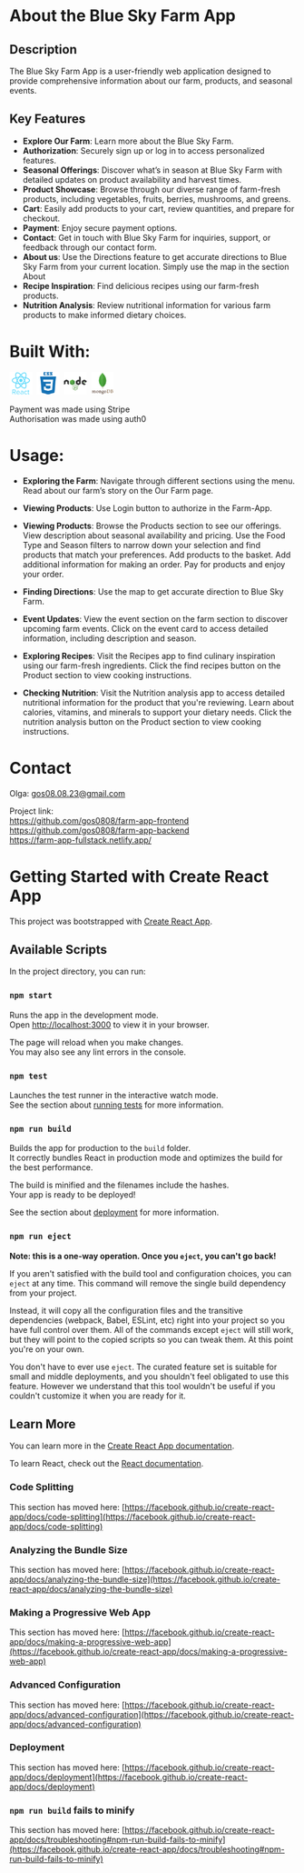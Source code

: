 # About the Blue Sky Farm App

## Description

The Blue Sky Farm App is a user-friendly web application designed to provide comprehensive information about our farm, products, and seasonal events.

## Key Features

- **Explore Our Farm**: Learn more about the Blue Sky Farm.
- **Authorization**: Securely sign up or log in to access personalized features.
- **Seasonal Offerings**: Discover what’s in season at Blue Sky Farm with detailed updates on product availability and harvest times.
- **Product Showcase**: Browse through our diverse range of farm-fresh products, including vegetables, fruits, berries, mushrooms, and greens.
- **Cart**: Easily add products to your cart, review quantities, and prepare for checkout.
- **Payment**: Enjoy secure payment options.
- **Contact**: Get in touch with Blue Sky Farm for inquiries, support, or feedback through our contact form.
- **About us**: Use the Directions feature to get accurate directions to Blue Sky Farm from your current location. Simply use the map in the section About
- **Recipe Inspiration**: Find delicious recipes using our farm-fresh products.
- **Nutrition Analysis**: Review nutritional information for various farm products to make informed dietary choices.

# Built With:

<div >
  <img src="https://github.com/devicons/devicon/blob/master/icons/react/react-original-wordmark.svg" title="React" alt="React" width="40" height="40"/>&nbsp;
  <img src="https://github.com/devicons/devicon/blob/master/icons/css3/css3-plain-wordmark.svg"  title="CSS3" alt="CSS" width="40" height="40"/>&nbsp;
  <img src="https://github.com/devicons/devicon/blob/master/icons/nodejs/nodejs-original-wordmark.svg"  title="Node" alt="Node" width="40" height="40"/>&nbsp;
  <img src="https://github.com/devicons/devicon/blob/master/icons/mongodb/mongodb-original-wordmark.svg"  title="Mongo" alt="Mongo" width="40" height="40"/>&nbsp;
</div>

Payment was made using Stripe \
Authorisation was made using auth0

# Usage:

- **Exploring the Farm**:
  Navigate through different sections using the menu.
  Read about our farm’s story on the Our Farm page.

- **Viewing Products**:
 Use Login button to authorize in the Farm-App.

- **Viewing Products**:
  Browse the Products section to see our offerings.
  View description about seasonal availability and pricing.
  Use the Food Type and Season filters to narrow down your selection and find products that match your preferences.
  Add products to the basket.
  Add additional information for making an order.
  Pay for products and enjoy your order.


- **Finding Directions**:
  Use the map to get accurate direction to Blue Sky Farm.

- **Event Updates**:
  View the event section on the farm section to discover upcoming farm events. Click on the event card to access detailed information, including description and season.

- **Exploring Recipes**:
  Visit the Recipes app to find culinary inspiration using our farm-fresh ingredients. Click the find recipes button on the Product section to view cooking instructions.

- **Checking Nutrition**:
  Visit the Nutrition analysis app to access detailed nutritional information for the product that you're reviewing. Learn about calories, vitamins, and minerals to support your dietary needs. Click the nutrition analysis button on the Product section to view cooking instructions.

# Contact

Olga: gos08.08.23@gmail.com

Project link: \
https://github.com/gos0808/farm-app-frontend \
https://github.com/gos0808/farm-app-backend \
https://farm-app-fullstack.netlify.app/

# Getting Started with Create React App

This project was bootstrapped with [Create React App](https://github.com/facebook/create-react-app).

## Available Scripts

In the project directory, you can run:

### `npm start`

Runs the app in the development mode.\
Open [http://localhost:3000](http://localhost:3000) to view it in your browser.

The page will reload when you make changes.\
You may also see any lint errors in the console.

### `npm test`

Launches the test runner in the interactive watch mode.\
See the section about [running tests](https://facebook.github.io/create-react-app/docs/running-tests) for more information.

### `npm run build`

Builds the app for production to the `build` folder.\
It correctly bundles React in production mode and optimizes the build for the best performance.

The build is minified and the filenames include the hashes.\
Your app is ready to be deployed!

See the section about [deployment](https://facebook.github.io/create-react-app/docs/deployment) for more information.

### `npm run eject`

**Note: this is a one-way operation. Once you `eject`, you can't go back!**

If you aren't satisfied with the build tool and configuration choices, you can `eject` at any time. This command will remove the single build dependency from your project.

Instead, it will copy all the configuration files and the transitive dependencies (webpack, Babel, ESLint, etc) right into your project so you have full control over them. All of the commands except `eject` will still work, but they will point to the copied scripts so you can tweak them. At this point you're on your own.

You don't have to ever use `eject`. The curated feature set is suitable for small and middle deployments, and you shouldn't feel obligated to use this feature. However we understand that this tool wouldn't be useful if you couldn't customize it when you are ready for it.

## Learn More

You can learn more in the [Create React App documentation](https://facebook.github.io/create-react-app/docs/getting-started).

To learn React, check out the [React documentation](https://reactjs.org/).

### Code Splitting

This section has moved here: [https://facebook.github.io/create-react-app/docs/code-splitting](https://facebook.github.io/create-react-app/docs/code-splitting)

### Analyzing the Bundle Size

This section has moved here: [https://facebook.github.io/create-react-app/docs/analyzing-the-bundle-size](https://facebook.github.io/create-react-app/docs/analyzing-the-bundle-size)

### Making a Progressive Web App

This section has moved here: [https://facebook.github.io/create-react-app/docs/making-a-progressive-web-app](https://facebook.github.io/create-react-app/docs/making-a-progressive-web-app)

### Advanced Configuration

This section has moved here: [https://facebook.github.io/create-react-app/docs/advanced-configuration](https://facebook.github.io/create-react-app/docs/advanced-configuration)

### Deployment

This section has moved here: [https://facebook.github.io/create-react-app/docs/deployment](https://facebook.github.io/create-react-app/docs/deployment)

### `npm run build` fails to minify

This section has moved here: [https://facebook.github.io/create-react-app/docs/troubleshooting#npm-run-build-fails-to-minify](https://facebook.github.io/create-react-app/docs/troubleshooting#npm-run-build-fails-to-minify)
